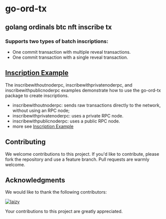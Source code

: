 # go-ord-tx

## golang ordinals btc nft inscribe tx

### Supports two types of batch inscriptions:

- One commit transaction with multiple reveal transactions.
- One commit transaction with a single reveal transaction.

## [Inscription Example](https://github.com/waheya/go-ord-tx-example)

The inscribewithoutnoderpc, inscribewithprivatenoderpc, and inscribewithpublicnoderpc examples demonstrate how to use the go-ord-tx package to create inscriptions.

- inscribewithoutnoderpc: sends raw transactions directly to the network, without using an RPC node;
- inscribewithprivatenoderpc: uses a private RPC node.
- inscribewithpublicnoderpc: uses a public RPC node.
- more see [Inscription Example](https://github.com/waheya/go-ord-tx-example)

## Contributing

We welcome contributions to this project. If you'd like to contribute, please fork the repository and use a feature branch. Pull requests are warmly welcome.

## Acknowledgments

We would like to thank the following contributors:

[![laizy](https://github.com/laizy.png?size=50)](https://github.com/laizy) 

Your contributions to this project are greatly appreciated.
